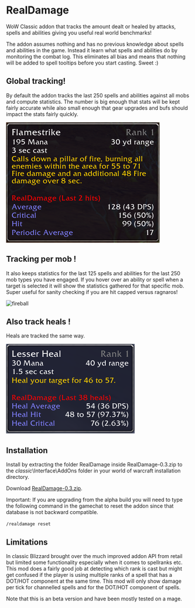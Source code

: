 # RealDamage
WoW Classic addon that tracks the amount dealt or healed by attacks, spells and abilities giving you useful real world benchmarks!

The addon assumes nothing and has no previous knowledge about spells and abilities in the game. Instead it learn what spells and abilities do by monitoring the combat log. This eliminates all bias and means that nothing will be added to spell tooltips before you start casting. Sweet :) 

## Global tracking!
By default the addon tracks the last 250 spells and abilities against all mobs and compute statistics. The number is big enough that stats will be kept fairly accurate while also small enough that gear upgrades and bufs should impact the stats fairly quickly.

![flamestike](flamestrike.png?raw=true "Flamestrike Damage Tracking")

## Tracking per mob !
It also keeps statistics for the last 125 spells and abilities for the last 250 mob types you have engaged. If you hover over an ability or spell when a target is selected it will show the statistics gathered for that specific mob. Super useful for sanity checking if you are hit capped versus ragnaros!

![fireball](fireball\_target.png?raw=true "Fireball Damage Tracking on target")

## Also track heals !
Heals are tracked the same way.

![heal](heal.png?raw=true "Title")

## Installation
Install by extracting the folder RealDamage inside RealDamage-0.3.zip to the _classic_\Interface\AddOns folder in your world of warcraft installation directory.

Download [RealDamage-0.3.zip](https://github.com/WOFD/RealDamage/releases/download/3.0b/RealDamage-0.3.zip).

Important: If you are upgrading from the alpha build you will need to type the following command in the gamechat to reset the addon since  that database is not backward compatible.

<code>/realdamage reset</code>

## Limitations
In classic Blizzard brought over the much improved addon API from retail but limited some functionality especially when it comes to spellranks etc. This mod does a fairly good job at detecting which rank is cast but might get confused if the player is using multiple ranks of a spell that has a DOT/HOT component at the same time. This mod will only show damage per tick for channelled spells and for the DOT/HOT component of spells. 

Note that this is an beta version and have been mostly tested on a mage. 

